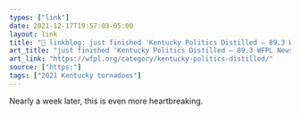 ```yaml
---
types: ["link"]
date: 2021-12-17T19:57:03-05:00
layout: link
title: "🔗 linkblog: just finished 'Kentucky Politics Distilled – 89.3 WFPL News Louisville'"
art_title: "just finished 'Kentucky Politics Distilled – 89.3 WFPL News Louisville"
art_link: "https://wfpl.org/category/kentucky-politics-distilled/"
source: ["https:"]
tags: ["2021 Kentucky tornadoes"]
---
```

Nearly a week later, this is even more heartbreaking.
